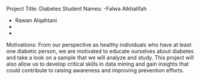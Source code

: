 Project Title: Diabetes
Student Names: 
-Falwa Alkhalifah 
- Rawan Alqahtani
-
-
Motivations:
From our perspective as healthy individuals who have at least one diabetic person, we are motivated to educate ourselves about diabetes and take a look on a sample that we will analyze and study. This project will also allow us to develop critical skills in data mining and gain insights that could contribute to raising awareness and improving prevention efforts.
